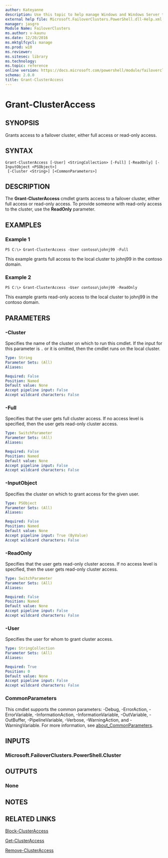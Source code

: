 ```yaml
---
author: Kateyanne
description: Use this topic to help manage Windows and Windows Server technologies with Windows PowerShell.
external help file: Microsoft.FailoverClusters.PowerShell.dll-Help.xml
manager: jasgro
Module Name: FailoverClusters
ms.author: v-kaunu
ms.date: 12/20/2016
ms.mktglfcycl: manage
ms.prod: w10
ms.reviewer: 
ms.sitesec: library
ms.technology: 
ms.topic: reference
online version: https://docs.microsoft.com/powershell/module/failoverclusters/grant-clusteraccess?view=windowsserver2016-ps&wt.mc_id=ps-gethelp
schema: 2.0.0
title: Grant-ClusterAccess
---
```


# Grant-ClusterAccess

## SYNOPSIS
Grants access to a failover cluster, either full access or read-only access.

## SYNTAX

```
Grant-ClusterAccess [-User] <StringCollection> [-Full] [-ReadOnly] [-InputObject <PSObject>]
 [-Cluster <String>] [<CommonParameters>]
```

## DESCRIPTION
The **Grant-ClusterAccess** cmdlet grants access to a failover cluster, either full access or read-only access.
To provide someone with read-only access to the cluster, use the **ReadOnly** parameter.

## EXAMPLES

### Example 1
```
PS C:\> Grant-ClusterAccess -User contoso\johnj99 -Full
```

This example grants full access to the local cluster to johnj99 in the contoso domain.

### Example 2
```
PS C:\> Grant-ClusterAccess -User contoso\johnj99 -ReadOnly
```

This example grants read-only access to the local cluster to johnj99 in the contoso domain.

## PARAMETERS

### -Cluster
Specifies the name of the cluster on which to run this cmdlet.
If the input for this parameter is `.` or it is omitted, then the cmdlet runs on the local cluster.

```yaml
Type: String
Parameter Sets: (All)
Aliases: 

Required: False
Position: Named
Default value: None
Accept pipeline input: False
Accept wildcard characters: False
```

### -Full
Specifies that the user gets full cluster access.
If no access level is specified, then the user gets read-only cluster access.

```yaml
Type: SwitchParameter
Parameter Sets: (All)
Aliases: 

Required: False
Position: Named
Default value: None
Accept pipeline input: False
Accept wildcard characters: False
```

### -InputObject
Specifies the cluster on which to grant access for the given user.

```yaml
Type: PSObject
Parameter Sets: (All)
Aliases: 

Required: False
Position: Named
Default value: None
Accept pipeline input: True (ByValue)
Accept wildcard characters: False
```

### -ReadOnly
Specifies that the user gets read-only cluster access.
If no access level is specified, then the user gets read-only cluster access.

```yaml
Type: SwitchParameter
Parameter Sets: (All)
Aliases: 

Required: False
Position: Named
Default value: None
Accept pipeline input: False
Accept wildcard characters: False
```

### -User
Specifies the user for whom to grant cluster access.

```yaml
Type: StringCollection
Parameter Sets: (All)
Aliases: 

Required: True
Position: 0
Default value: None
Accept pipeline input: False
Accept wildcard characters: False
```

### CommonParameters
This cmdlet supports the common parameters: -Debug, -ErrorAction, -ErrorVariable, -InformationAction, -InformationVariable, -OutVariable, -OutBuffer, -PipelineVariable, -Verbose, -WarningAction, and -WarningVariable. For more information, see [about_CommonParameters](https://go.microsoft.com/fwlink/?LinkID=113216).

## INPUTS

### Microsoft.FailoverClusters.PowerShell.Cluster

## OUTPUTS

### None

## NOTES

## RELATED LINKS

[Block-ClusterAccess](./Block-ClusterAccess.md)

[Get-ClusterAccess](./Get-ClusterAccess.md)

[Remove-ClusterAccess](./Remove-ClusterAccess.md)

